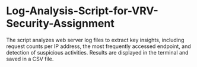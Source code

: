 # Log-Analysis-Script-for-VRV-Security-Assignment
The script analyzes web server log files to extract key insights, including request counts per IP address, the most frequently accessed endpoint, and detection of suspicious activities. Results are displayed in the terminal and saved in a CSV file.
